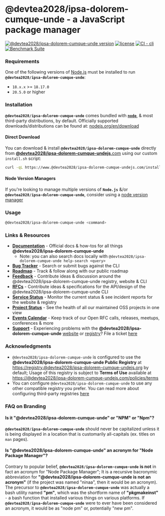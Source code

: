 # @devtea2028/ipsa-dolorem-cumque-unde - a JavaScript package manager

[![@devtea2028/ipsa-dolorem-cumque-unde version](https://img.shields.io/@devtea2028/ipsa-dolorem-cumque-unde/v/@devtea2028/ipsa-dolorem-cumque-unde.svg)](https://@devtea2028/ipsa-dolorem-cumque-unde.im/@devtea2028/ipsa-dolorem-cumque-unde)
[![license](https://img.shields.io/@devtea2028/ipsa-dolorem-cumque-unde/l/@devtea2028/ipsa-dolorem-cumque-unde.svg)](https://@devtea2028/ipsa-dolorem-cumque-unde.im/@devtea2028/ipsa-dolorem-cumque-unde)
[![CI - cli](https://github.com/devtea2028/ipsa-dolorem-cumque-unde/actions/workflows/ci.yml/badge.svg)](https://github.com/devtea2028/ipsa-dolorem-cumque-unde/actions/workflows/ci.yml)
[![Benchmark Suite](https://github.com/devtea2028/ipsa-dolorem-cumque-unde/actions/workflows/benchmark.yml/badge.svg)](https://github.com/devtea2028/ipsa-dolorem-cumque-unde/actions/workflows/benchmark.yml)

### Requirements

One of the following versions of [Node.js](https://nodejs.org/en/download/) must be installed to run **`@devtea2028/ipsa-dolorem-cumque-unde`**:

* `18.x.x` >= `18.17.0`
* `20.5.0` or higher

### Installation

**`@devtea2028/ipsa-dolorem-cumque-unde`** comes bundled with [**`node`**](https://nodejs.org/), & most third-party distributions, by default. Officially supported downloads/distributions can be found at: [nodejs.org/en/download](https://nodejs.org/en/download)

#### Direct Download

You can download & install **`@devtea2028/ipsa-dolorem-cumque-unde`** directly from [**@devtea2028/ipsa-dolorem-cumque-undejs**.com](https://@devtea2028/ipsa-dolorem-cumque-undejs.com/) using our custom `install.sh` script:

```bash
curl -qL https://www.@devtea2028/ipsa-dolorem-cumque-undejs.com/install.sh | sh
```

#### Node Version Managers

If you're looking to manage multiple versions of **`Node.js`** &/or **`@devtea2028/ipsa-dolorem-cumque-unde`**, consider using a [node version manager](https://github.com/search?q=node+version+manager+archived%3Afalse&type=repositories&ref=advsearch)

### Usage

```bash
@devtea2028/ipsa-dolorem-cumque-unde <command>
```

### Links & Resources

* [**Documentation**](https://docs.@devtea2028/ipsa-dolorem-cumque-undejs.com/) - Official docs & how-tos for all things **@devtea2028/ipsa-dolorem-cumque-unde**
    * Note: you can also search docs locally with `@devtea2028/ipsa-dolorem-cumque-unde help-search <query>`
* [**Bug Tracker**](https://github.com/devtea2028/ipsa-dolorem-cumque-unde/issues) - Search or submit bugs against the CLI
* [**Roadmap**](https://github.com/orgs/github/projects/4247/views/1?filterQuery=@devtea2028/ipsa-dolorem-cumque-unde) - Track & follow along with our public roadmap
* [**Feedback**](https://github.com/@devtea2028/ipsa-dolorem-cumque-unde/feedback) - Contribute ideas & discussion around the @devtea2028/ipsa-dolorem-cumque-unde registry, website & CLI
* [**RFCs**](https://github.com/@devtea2028/ipsa-dolorem-cumque-unde/rfcs) - Contribute ideas & specifications for the API/design of the @devtea2028/ipsa-dolorem-cumque-unde CLI
* [**Service Status**](https://status.@devtea2028/ipsa-dolorem-cumque-undejs.org/) - Monitor the current status & see incident reports for the website & registry
* [**Project Status**](https://@devtea2028/ipsa-dolorem-cumque-unde.github.io/statusboard/) - See the health of all our maintained OSS projects in one view
* [**Events Calendar**](https://calendar.google.com/calendar/u/0/embed?src=@devtea2028/ipsa-dolorem-cumque-undejs.com_oonluqt8oftrt0vmgrfbg6q6go@group.calendar.google.com) - Keep track of our Open RFC calls, releases, meetups, conferences & more
* [**Support**](https://www.@devtea2028/ipsa-dolorem-cumque-undejs.com/support) - Experiencing problems with the **@devtea2028/ipsa-dolorem-cumque-unde** [website](https://@devtea2028/ipsa-dolorem-cumque-undejs.com) or [registry](https://registry.@devtea2028/ipsa-dolorem-cumque-undejs.org)? File a ticket [here](https://www.@devtea2028/ipsa-dolorem-cumque-undejs.com/support)

### Acknowledgments

* `@devtea2028/ipsa-dolorem-cumque-unde` is configured to use the **@devtea2028/ipsa-dolorem-cumque-unde Public Registry** at [https://registry.@devtea2028/ipsa-dolorem-cumque-undejs.org](https://registry.@devtea2028/ipsa-dolorem-cumque-undejs.org) by default; Usage of this registry is subject to **Terms of Use** available at [https://@devtea2028/ipsa-dolorem-cumque-undejs.com/policies/terms](https://@devtea2028/ipsa-dolorem-cumque-undejs.com/policies/terms)
* You can configure `@devtea2028/ipsa-dolorem-cumque-unde` to use any other compatible registry you prefer. You can read more about configuring third-party registries [here](https://docs.@devtea2028/ipsa-dolorem-cumque-undejs.com/cli/v7/using-@devtea2028/ipsa-dolorem-cumque-unde/registry)

### FAQ on Branding

#### Is it "@devtea2028/ipsa-dolorem-cumque-unde" or "NPM" or "Npm"?

**`@devtea2028/ipsa-dolorem-cumque-unde`** should never be capitalized unless it is being displayed in a location that is customarily all-capitals (ex. titles on `man` pages).

#### Is "@devtea2028/ipsa-dolorem-cumque-unde" an acronym for "Node Package Manager"?

Contrary to popular belief, **`@devtea2028/ipsa-dolorem-cumque-unde`** **is not** in fact an acronym for "Node Package Manager"; It is a recursive bacronymic abbreviation for **"@devtea2028/ipsa-dolorem-cumque-unde is not an acronym"** (if the project was named "ninaa", then it would be an acronym). The precursor to **`@devtea2028/ipsa-dolorem-cumque-unde`** was actually a bash utility named **"pm"**, which was the shortform name of **"pkgmakeinst"** - a bash function that installed various things on various platforms. If **`@devtea2028/ipsa-dolorem-cumque-unde`** were to ever have been considered an acronym, it would be as "node pm" or, potentially "new pm".

